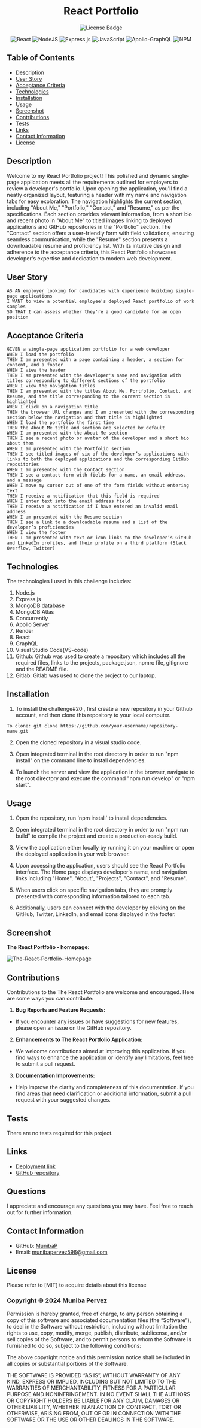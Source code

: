 <div align ="center">

# React Portfolio

![License Badge](https://shields.io/badge/license-MIT-blue)

![React](https://img.shields.io/badge/-ReactJs-61DAFB?logo=react&logoColor=white&style=for-the-badge)
![NodeJS](https://img.shields.io/badge/node.js-6DA55F?style=for-the-badge&logo=node.js&logoColor=white)
![Express.js](https://img.shields.io/badge/express.js-%23404d59.svg?style=for-the-badge&logo=express&logoColor=%2361DAFB)
![JavaScript](https://img.shields.io/badge/javascript-%23323330.svg?style=for-the-badge&logo=javascript&logoColor=%23F7DF1E)
![Apollo-GraphQL](https://img.shields.io/badge/-ApolloGraphQL-311C87?style=for-the-badge&logo=apollo-graphql)
![NPM](https://img.shields.io/badge/NPM-%23CB3837.svg?style=for-the-badge&logo=npm&logoColor=white)
</div>

## Table of Contents
- [Description](#description)
- [User Story](#user-story)
- [Acceptance Criteria](#acceptance-criteria)
- [Technologies](#technologies)
- [Installation](#installation)
- [Usage](#usage)
- [Screenshot](#screenshot)
- [Contributions](#contributions)
- [Tests](#tests)
- [Links](#links)
- [Contact Information](#contact-information)
- [License](#license)

## Description
Welcome to my React Portfolio project! This polished and dynamic single-page application meets all the requirements outlined for employers to review a developer's portfolio. Upon opening the application,  you'll find a neatly organized layout, featuring a header with my name and navigation tabs for easy exploration. The navigation highlights the current section, including "About Me," "Portfolio," "Contact," and "Resume," as per the specifications. Each section provides relevant information, from a short bio and recent photo in "About Me" to titled images linking to deployed applications and GitHub repositories in the "Portfolio" section. The "Contact" section offers a user-friendly form with field validations, ensuring seamless communication, while the "Resume" section presents a downloadable resume and proficiency list. With its intuitive design and adherence to the acceptance criteria, this React Portfolio showcases developer's expertise and dedication to modern web development.

## User Story
```
AS AN employer looking for candidates with experience building single-page applications
I WANT to view a potential employee's deployed React portfolio of work samples
SO THAT I can assess whether they're a good candidate for an open position
```

## Acceptance Criteria
```
GIVEN a single-page application portfolio for a web developer
WHEN I load the portfolio
THEN I am presented with a page containing a header, a section for content, and a footer
WHEN I view the header
THEN I am presented with the developer's name and navigation with titles corresponding to different sections of the portfolio
WHEN I view the navigation titles
THEN I am presented with the titles About Me, Portfolio, Contact, and Resume, and the title corresponding to the current section is highlighted
WHEN I click on a navigation title
THEN the browser URL changes and I am presented with the corresponding section below the navigation and that title is highlighted
WHEN I load the portfolio the first time
THEN the About Me title and section are selected by default
WHEN I am presented with the About Me section
THEN I see a recent photo or avatar of the developer and a short bio about them
WHEN I am presented with the Portfolio section
THEN I see titled images of six of the developer’s applications with links to both the deployed applications and the corresponding GitHub repositories
WHEN I am presented with the Contact section
THEN I see a contact form with fields for a name, an email address, and a message
WHEN I move my cursor out of one of the form fields without entering text
THEN I receive a notification that this field is required
WHEN I enter text into the email address field
THEN I receive a notification if I have entered an invalid email address
WHEN I am presented with the Resume section
THEN I see a link to a downloadable resume and a list of the developer’s proficiencies
WHEN I view the footer
THEN I am presented with text or icon links to the developer’s GitHub and LinkedIn profiles, and their profile on a third platform (Stack Overflow, Twitter)
```

## Technologies
The technologies I used in this challenge includes:

1. Node.js
2. Express.js
3. MongoDB database
4. MongoDB Atlas
5. Concurrently
6. Apollo Server
7. Render
8. React
9. GraphQL
10. Visual Studio Code(VS-code)
11. Github: Github was used to create a repository which includes all the required files, links to the projects, package.json, npmrc file, gitignore and the README file.
12. Gitlab: Gitlab was used to clone the project to our laptop.

## Installation
1. To install the challenge#20 , first create a new repository in your Github account, and then clone this repository to your local computer. 
```
To clone: git clone https://github.com/your-username/repository-name.git   
```           

2. Open the cloned repository in a visual studio code.
 
3. Open integrated terminal in the root directory in order to run "npm install" on the command line to install dependencies.

4. To launch the server and view the application in the browser, navigate to the root directory and execute the command "npm run develop" or  "npm start".

## Usage
1. Open the repository, run 'npm install' to install dependencies.

2. Open integrated terminal in the root directory in order to run "npm run build" to compile the project and create a production-ready build. 

3. View the application either locally by running it on your machine or open the deployed application in your web browser.

4. Upon accessing the application, users should see the React Portfolio interface. The Home page displays developer's name, and navigation links including "Home", "About", "Projects", "Contact", and "Resume".

5. When users click on specific navigation tabs, they are promptly presented with corresponding information tailored to each tab.

7. Additionally, users can connect with the developer by clicking on the GitHub, Twitter, LinkedIn, and email icons displayed in the footer.

## Screenshot
**The React Portfolio - homepage:**

![The-React-Portfolio-Homepage](/Assets/ReactPortfolioHomepage.jpeg)

## Contributions
Contributions to the The React Portfolio are welcome and encouraged. Here are some ways you can contribute:

1. **Bug Reports and Feature Requests:**
  - If you encounter any issues or have suggestions for new features, please open an issue on the GitHub repository.
    
2. **Enhancements to The React Portfolio Application:**
  -  We welcome contributions aimed at improving this application. If you find ways to enhance the application or identify any limitations, feel free to submit a pull request.

3. **Documentation Improvements:**
  - Help improve the clarity and completeness of this documentation. If you find areas that need clarification or additional information, submit a pull request with your suggested changes.     

## Tests
There are no tests required for this project.

## Links
- [Deployment link](https://incandescent-lily-f91a9d.netlify.app/)
- [GitHub repository](https://github.com/MunibaP/React-Portfolio.git)
  
## Questions
I appreciate and encourage any questions you may have. Feel free to reach out for further information.
  
## Contact Information
- GitHub: [MunibaP](https://github.com/MunibaP)
- Email: munibapervez596@gmail.com

## License
Please refer to [MIT] to acquire details about this license 

### Copyright © 2024 Muniba Pervez

Permission is hereby granted, free of charge, to any person obtaining a copy of this software and associated documentation files (the “Software”), to deal in the Software without restriction, including without limitation the rights to use, copy, modify, merge, publish, distribute, sublicense, and/or sell copies of the Software, and to permit persons to whom the Software is furnished to do so, subject to the following conditions:

The above copyright notice and this permission notice shall be included in all copies or substantial portions of the Software.

THE SOFTWARE IS PROVIDED “AS IS”, WITHOUT WARRANTY OF ANY KIND, EXPRESS OR IMPLIED, INCLUDING BUT NOT LIMITED TO THE WARRANTIES OF MERCHANTABILITY, FITNESS FOR A PARTICULAR PURPOSE AND NONINFRINGEMENT. IN NO EVENT SHALL THE AUTHORS OR COPYRIGHT HOLDERS BE LIABLE FOR ANY CLAIM, DAMAGES OR OTHER LIABILITY, WHETHER IN AN ACTION OF CONTRACT, TORT OR OTHERWISE, ARISING FROM, OUT OF OR IN CONNECTION WITH THE SOFTWARE OR THE USE OR OTHER DEALINGS IN THE SOFTWARE.

